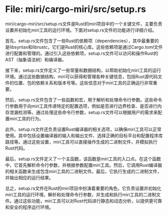 # File: miri/cargo-miri/src/setup.rs

miri/cargo-miri/src/setup.rs文件是Rust的miri项目中的一个关键文件，主要负责设置并初始化miri工具的运行环境。下面对setup.rs文件的功能进行详细介绍。

首先，setup.rs文件包含了一些Rust的依赖项（dependencies），其中最重要的是libsyntax和librustc，它们是Rust的核心库。这些依赖项是通过Cargo.toml文件进行配置和管理的。通过引入这些依赖项，setup.rs文件可以访问和操作Rust的AST（抽象语法树）和编译器。

接下来，setup.rs文件定义了一些常量和数据结构，以帮助初始化miri工具的运行环境。通过这些数据结构，miri可以获得和管理各种关键信息，包括Rust源代码文件的位置、包的依赖关系和版本号等。这些信息对于miri工具的正确运行非常重要。

然后，setup.rs文件包含了一些函数和宏，用于解析和处理命令行参数。这些命令行参数用于向miri工具传递特定的配置选项，例如是否进行边界检查、是否进行内存泄漏检测等。通过处理这些命令行参数，setup.rs文件可以根据用户的需求来配置miri工具的行为。

此外，setup.rs文件还负责设置Rust编译器的相关选项，以确保miri工具可以正常使用。其中包括设置编译器的输入和输出文件、选择正确的目标平台和配置程序库路径等。通过这些设置，miri工具可以直接操作生成的二进制文件，并模拟执行Rust代码。

最后，setup.rs文件定义了一个主函数，该函数是miri工具的入口点。在这个函数中，它首先解析命令行参数，并根据参数配置miri工具。然后，它调用Rust编译器的相关函数来生成包含miri工具的二进制文件。最后，它执行生成的二进制文件，并输出相应的运行结果。

总之，setup.rs文件在Rust的miri项目中扮演着重要的角色，它负责设置并初始化miri工具的运行环境，解析和处理命令行参数，并生成和执行miri工具的二进制文件。通过这些功能，miri工具可以对Rust代码进行静态和动态分析，以提供更可靠和安全的程序运行环境。

